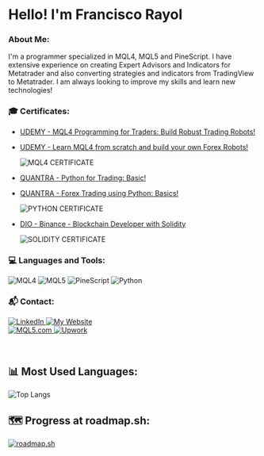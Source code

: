 # Hello! I'm Francisco Rayol

### About Me:
I'm a programmer specialized in MQL4, MQL5 and PineScript. I have extensive experience on creating Expert Advisors and Indicators for Metatrader and also converting strategies and indicators from TradingView to Metatrader.
I am always looking to improve my skills and learn new technologies!

### 🎓 Certificates:
- [UDEMY - MQL4 Programming for Traders: Build Robust Trading Robots!](https://drive.google.com/file/d/1CWdHWqGW0vczLai15Ggt9yUO0jd2B7Wa/view)<p>
- [UDEMY - Learn MQL4 from scratch and build your own Forex Robots!](https://drive.google.com/file/d/19w3zKOqMOVVX6RKAOC8bNV8KX3C8LuvF/view)<p>
![MQL4 CERTIFICATE](https://img.shields.io/badge/MQL4-CERTIFICATES-blue)
- [QUANTRA - Python for Trading: Basic!](https://drive.google.com/file/d/1X8zX4Hoetgvms6yFR0nclDb0xUjLiX1u/view?usp=sharing)<p>
- [QUANTRA - Forex Trading using Python: Basics!](https://drive.google.com/file/d/1w-1r1GuIKCLSJFd3EjAAG1uqmbv0Jt7_/view?usp=sharing)<p>
![PYTHON CERTIFICATE](https://img.shields.io/badge/PYTHON-CERTIFICATES-silver)
- [DIO - Binance - Blockchain Developer with Solidity](https://drive.google.com/file/d/1keOt6SyAvGaU3JdNfBjrr2mXqIPxgz2h/view)<p>
![SOLIDITY CERTIFICATE](https://img.shields.io/badge/SOLIDITY-CERTIFICATE-gold)


### 💻 Languages and Tools:

<p>
  <img src="https://img.shields.io/badge/MQL4-orange?style=for-the-badge" alt="MQL4">
  <img src="https://img.shields.io/badge/MQL5-blue?style=for-the-badge" alt="MQL5">
  <img src="https://img.shields.io/badge/PineScript-darkgreen?style=for-the-badge" alt="PineScript">
  <img src="https://img.shields.io/badge/PYTHON-red?style=for-the-badge" alt="Python">
</p>

### 📬 Contact:
<p>
  <a href="https://www.linkedin.com/in/rayolf/" target="_blank">
    <img src="https://img.shields.io/badge/LinkedIn-blue?style=for-the-badge&logo=linkedin" alt="LinkedIn">
  </a>
  <a href="https://www.rayolcode.com" target="_blank">
    <img src="https://img.shields.io/badge/My%20Website-%23000000.svg?style=for-the-badge&logo=Google-Chrome&logoColor=white" alt="My Website">
  </a>
  <br>
  <a href="https://www.mql5.com" target="_blank">
    <img src="https://img.shields.io/badge/MQL5 Profile-darkgreen?style=for-the-badge&logo=google-chrome&logoColor=white" alt="MQL5.com">
</a>
    <a href="https://www.upwork.com/freelancers/~01a9486bdd9f7df2b7?mp_source=share" target="_blank">
    <img src="https://img.shields.io/badge/Upwork Profile-darkred?style=for-the-badge&logo=upwork&logoColor=white" alt="Upwork">
</a>
</p>
<br>




## 📊 Most Used Languages:

![Top Langs](https://github-readme-stats.vercel.app/api/top-langs/?username=rayolf&layout=compact&theme=default)

## 🗺️ Progress at roadmap.sh:
[![roadmap.sh](https://roadmap.sh/card/tall/66b01716c3e10bac25fc0692?variant=light)](https://roadmap.sh)
